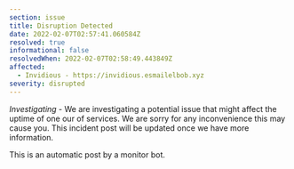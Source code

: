 ```yaml
---
section: issue
title: Disruption Detected
date: 2022-02-07T02:57:41.060584Z
resolved: true
informational: false
resolvedWhen: 2022-02-07T02:58:49.443849Z
affected:
  - Invidious - https://invidious.esmailelbob.xyz
severity: disrupted
---
```

*Investigating* - We are investigating a potential issue that might affect the uptime of one our of services. We are sorry for any inconvenience this may cause you. This incident post will be updated once we have more information.

This is an automatic post by a monitor bot.
        